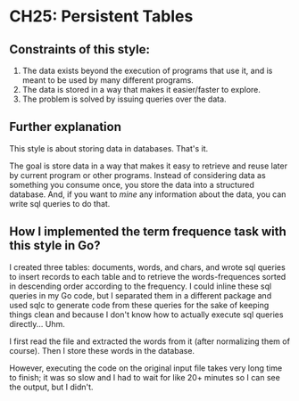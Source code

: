 # CH25: Persistent Tables

## Constraints of this style:

1. The data exists beyond the execution of programs that use it, and is meant to be used by many different programs.
2. The data is stored in a way that makes it easier/faster to explore.
3. The problem is solved by issuing queries over the data.


## Further explanation

This style is about storing data in databases. That's it.

The goal is store data in a way that makes it easy to retrieve and reuse later by current program or other programs. Instead of considering data as something you consume once, you store the data into a structured database. And, if you want to *mine* any information about the data, you can write sql queries to do that.


## How I implemented the term frequence task with this style in Go?

I created three tables: documents, words, and chars, and wrote sql queries to insert records to each table and to retrieve the words-frequences sorted in descending order according to the frequency. I could inline these sql queries in my Go code, but I separated them in a different package and used sqlc to generate code from these queries for the sake of keeping things clean and because I don't know how to actually execute sql queries directly... Uhm.

I first read the file and extracted the words from it (after normalizing them of course). Then I store these words in the database.

However, executing the code on the original input file takes very long time to finish; it was so slow and I had to wait for like 20+ minutes so I can see the output, but I didn't.